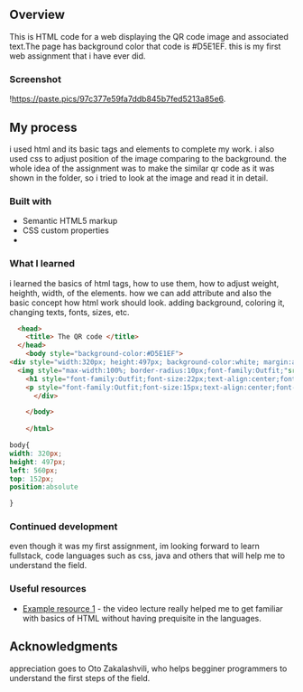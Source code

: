 
## Overview
This is HTML code for a web displaying the QR code image and associated text.The page has background color that code is #D5E1EF. this is my first web assignment that i have ever did.

### Screenshot

!https://paste.pics/97c377e59fa7ddb845b7fed5213a85e6.


## My process
i used html  and its basic tags and elements to complete my work. i also used css to adjust position of the image comparing to the background. the whole idea of the assignment was to make the similar qr code as it was shown in the folder, so i tried to look at the image and read it in detail.

### Built with

- Semantic HTML5 markup
- CSS custom properties
- 

### What I learned

i learned the basics of html tags, how to use them, how to adjust weight, heighth, width, of the elements. how we can add attribute and also the basic concept how html work should look. adding background, coloring it, changing texts, fonts, sizes, etc. 

```html
  <head>
    <title> The QR code </title>
  </head>
    <body style="background-color:#D5E1EF">
<div style="width:320px; height:497px; background-color:white; margin:auto; padding:16px; border-radius:20px">
  <img style="max-width:100%; border-radius:10px;font-family:Outfit;"src="https://i.ibb.co/XC7XkKQ/image-qr-code.png;"/>
    <h1 style="font-family:Outfit;font-size:22px;text-align:center;font-weight:700; color:hsl(218, 44%, 22%)"> Improve your front-end skills by building projects </h1>
    <p style="font-family:Outfit;font-size:15px;text-align:center;font-weight:400; color:#7D889E" > Scan the QR code to visit frontend mentor and take your coding skills to the next level</p>
      </div>

    </body>
  
    </html>
```
```css
body{
width: 320px;
height: 497px;
left: 560px;
top: 152px;
position:absolute

}

```
### Continued development

even though it was my first assignment, im looking forward to learn fullstack, code languages such as css, java and others that will help me to understand the field.
### Useful resources

- [Example resource 1](https://youtu.be/R80j9FSk6f0) - the video lecture really helped me to get familiar with basics of HTML without having prequisite in the languages. 




## Acknowledgments

appreciation  goes to Oto Zakalashvili, who helps begginer programmers to understand the first steps of the field.
